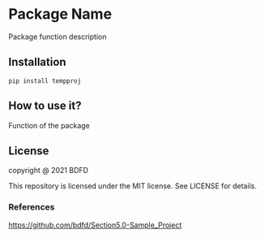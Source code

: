 <!--
 * @Author: BDFD
 * @Date: 2021-10-27 18:39:19
 * @LastEditTime: 2021-10-27 21:22:31
 * @LastEditors: Please set LastEditors
 * @Description: In User Settings Edit
 * @FilePath: \6.0-PyPI_Missing_Value_Table\README.md
-->

# Package Name

Package function description

## Installation

`pip install tempproj`

## How to use it?

Function of the package

## License

copyright @ 2021 BDFD

This repository is licensed under the MIT license. See LICENSE for details.

### References

https://github.com/bdfd/Section5.0-Sample_Project
